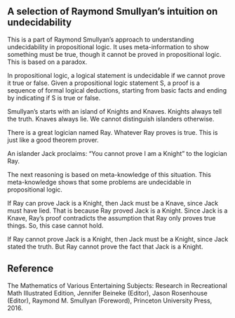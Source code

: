 ﻿## A selection of Raymond Smullyan’s intuition on undecidability 


This is a part of Raymond Smullyan’s approach to understanding undecidability in propositional logic. It uses meta-information to show something must be true, though it cannot be proved in propositional logic. This is based on a paradox.

In propositional logic, a logical statement is undecidable if we cannot prove it true or false.
Given a propositional logic statement S, a proof is a sequence of formal logical deductions, starting from basic facts and ending by indicating if S is true or false. 

Smullyan’s starts with an island of Knights and Knaves.  Knights always tell the truth. Knaves always lie.  We cannot distinguish islanders otherwise.

There is a great logician named Ray.  Whatever Ray proves is true. This is just like a good theorem prover.

An islander Jack proclaims: “You cannot prove I am a Knight” to the logician Ray.

The next reasoning is based on meta-knowledge of this situation. This meta-knowledge shows that some problems are undecidable in propositional logic.

If Ray can prove Jack is a Knight, then Jack must be a Knave, since Jack must have lied. That is because Ray proved Jack is a Knight. Since Jack is a Knave, Ray’s proof contradicts the assumption that Ray only proves true things. So, this case cannot hold.

If Ray cannot prove Jack is a Knight, then Jack must be a Knight,  since Jack stated the truth. But Ray cannot prove the fact that Jack is a Knight. 

## Reference

The Mathematics of Various Entertaining Subjects: Research in Recreational Math Illustrated Edition, Jennifer Beineke (Editor), Jason Rosenhouse (Editor), Raymond M. Smullyan (Foreword), Princeton University Press, 2016.